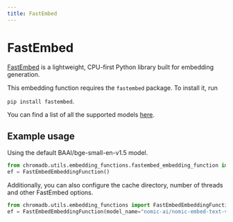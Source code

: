 ```yaml
---
title: FastEmbed
---
```


# FastEmbed

[FastEmbed](https://qdrant.github.io/fastembed/) is a lightweight, CPU-first Python library built for embedding generation.

This embedding function requires the `fastembed` package. To install it, run

```pip install fastembed```.

You can find a list of all the supported models [here](https://qdrant.github.io/fastembed/examples/Supported_Models/).

## Example usage

Using the default BAAI/bge-small-en-v1.5 model.

```python
from chromadb.utils.embedding_functions.fastembed_embedding_function import FastEmbedEmbeddingFunction
ef = FastEmbedEmbeddingFunction()
```

Additionally, you can also configure the cache directory, number of threads and other FastEmbed options.

```python
from chromadb.utils.embedding_functions import FastEmbedEmbeddingFunction
ef = FastEmbedEmbeddingFunction(model_name="nomic-ai/nomic-embed-text-v1.5", cache_dir="models_cache", threads=5)
```
